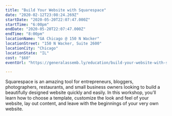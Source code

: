 ```yaml
---
title: "Build Your Website with Squarespace"
date: "2020-02-12T23:08:24.269Z"
startDate: "2020-05-20T22:07:47.000Z"
startTime: "6:00pm"
endDate: "2020-05-20T22:07:47.000Z"
endTime: "8:00pm"
locationName: "GA Chicago @ 150 N Wacker"
locationStreet: "150 N Wacker, Suite 2600"
locationCity: "Chicago"
locationState: "IL"
cost: "$60"
eventUrl: "https://generalassemb.ly/education/build-your-website-with-squarespace/chicago/102935"

---
```


Squarespace is an amazing tool for entrepreneurs, bloggers, photographers, restaurants, and small business owners looking to build a beautifully designed website quickly and easily. In this workshop, you’ll learn how to choose a template, customize the look and feel of your website, lay out content, and leave with the beginnings of your very own website.

